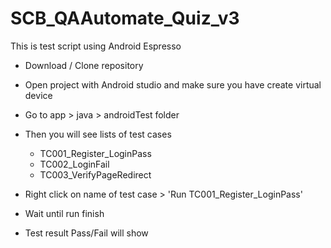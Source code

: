 # SCB_QAAutomate_Quiz_v3

This is test script using Android Espresso

- Download / Clone repository
- Open project with Android studio and make sure you have create virtual device
- Go to app > java > androidTest folder
- Then you will see lists of test cases 
  - TC001_Register_LoginPass
  - TC002_LoginFail
  - TC003_VerifyPageRedirect
 
 - Right click on name of test case > 'Run TC001_Register_LoginPass'
 - Wait until run finish 
 - Test result Pass/Fail will show 
 
